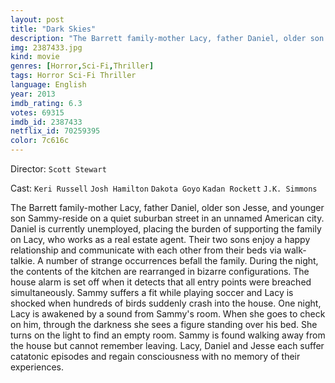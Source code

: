 ```yaml
---
layout: post
title: "Dark Skies"
description: "The Barrett family-mother Lacy, father Daniel, older son Jesse, and younger son Sammy-reside on a quiet suburban street in an unnamed American city. Daniel is currently unemployed, placing the burden of supporting the family on Lacy, who works as a real estate agent. Their two sons enjoy a happy relationship and communicate with each other from their beds via walk-talkie. A number of strange occurrences befall the family. During the night, the contents of the kitchen are rearranged in bizarre configurations. The house alarm is set off when it detects that all entry points were breached sim.."
img: 2387433.jpg
kind: movie
genres: [Horror,Sci-Fi,Thriller]
tags: Horror Sci-Fi Thriller 
language: English
year: 2013
imdb_rating: 6.3
votes: 69315
imdb_id: 2387433
netflix_id: 70259395
color: 7c616c
---
```

Director: `Scott Stewart`  

Cast: `Keri Russell` `Josh Hamilton` `Dakota Goyo` `Kadan Rockett` `J.K. Simmons` 

The Barrett family-mother Lacy, father Daniel, older son Jesse, and younger son Sammy-reside on a quiet suburban street in an unnamed American city. Daniel is currently unemployed, placing the burden of supporting the family on Lacy, who works as a real estate agent. Their two sons enjoy a happy relationship and communicate with each other from their beds via walk-talkie. A number of strange occurrences befall the family. During the night, the contents of the kitchen are rearranged in bizarre configurations. The house alarm is set off when it detects that all entry points were breached simultaneously. Sammy suffers a fit while playing soccer and Lacy is shocked when hundreds of birds suddenly crash into the house. One night, Lacy is awakened by a sound from Sammy's room. When she goes to check on him, through the darkness she sees a figure standing over his bed. She turns on the light to find an empty room. Sammy is found walking away from the house but cannot remember leaving. Lacy, Daniel and Jesse each suffer catatonic episodes and regain consciousness with no memory of their experiences.